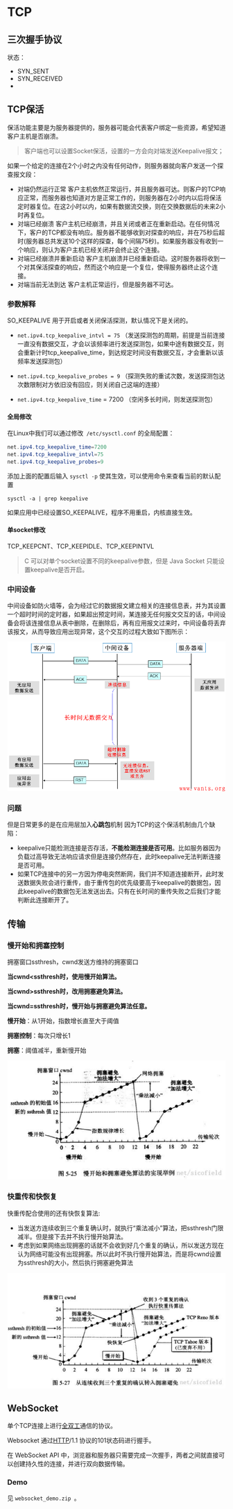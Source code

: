 # TCP

## 三次握手协议

状态：

- SYN_SENT
- SYN_RECEIVED
- 

## TCP保活

保活功能主要是为服务器提供的，服务器可能会代表客户绑定一些资源，希望知道客户主机是否崩溃。

> 客户端也可以设置Socket保活，设置的一方会向对端发送Keepalive报文；

如果一个给定的连接在2个小时之内没有任何动作，则服务器就向客户发送一个探查报文段：

- 对端仍然运行正常
  客户主机依然正常运行，并且服务器可达。则客户的TCP响应正常，而服务器也知道对方是正常工作的，则服务器在2小时内以后将保活定时器复位。在这2小时以内，如果有数据流交换，则在交换数据后的未来2小时再复位。
- 对端已经崩溃
  客户主机已经崩溃，并且关闭或者正在重新启动。在任何情况下，客户的TCP都没有响应。服务器不能够收到对探查的响应，并在75秒后超时(服务器总共发送10个这样的探查，每个间隔75秒)。如果服务器没有收到一个响应，则认为客户主机已经关闭并会终止这个连接。
- 对端已经崩溃并重新启动
  客户主机崩溃并已经重新启动。这时服务器将收到一个对其保活探查的响应，然而这个响应是一个复位，使得服务器终止这个连接。
- 对端当前无法到达
  客户主机正常运行，但是服务器不可达。

### 参数解释

SO_KEEPALIVE 用于开启或者关闭保活探测，默认情况下是关闭的。

- `net.ipv4.tcp_keepalive_intvl = 75` （发送探测包的周期，前提是当前连接一直没有数据交互，才会以该频率进行发送探测包，如果中途有数据交互，则会重新计时tcp_keepalive_time，到达规定时间没有数据交互，才会重新以该频率发送探测包）

- `net.ipv4.tcp_keepalive_probes = 9` （探测失败的重试次数，发送探测包达次数限制对方依旧没有回应，则关闭自己这端的连接）

- `net.ipv4.tcp_keepalive_time` = 7200 （空闲多长时间，则发送探测包）

#### 全局修改

在Linux中我们可以通过修改` /etc/sysctl.conf` 的全局配置：

```java
net.ipv4.tcp_keepalive_time=7200
net.ipv4.tcp_keepalive_intvl=75
net.ipv4.tcp_keepalive_probes=9
```

添加上面的配置后输入 `sysctl -p` 使其生效，可以使用命令来查看当前的默认配置

```shell
sysctl -a | grep keepalive 
```

如果应用中已经设置SO_KEEPALIVE，程序不用重启，内核直接生效。

#### 单socket修改

TCP_KEEPCNT、TCP_KEEPIDLE、TCP_KEEPINTVL

> C 可以对单个socket设置不同的keepalive参数，但是 Java Socket 只能设置keepalive是否开启。

### 中间设备

中间设备如防火墙等，会为经过它的数据报文建立相关的连接信息表，并为其设置一个超时时间的定时器，如果超出预定时间，某连接无任何报文交互的话，中间设备会将该连接信息从表中删除，在删除后，再有应用报文过来时，中间设备将丢弃该报文，从而导致应用出现异常，这个交互的过程大致如下图所示：	

<img src="pics/tcp_inter_keepalive.png" alt="点击查看原图" style="zoom:67%;" />

### 问题

但是日常更多的是在应用层加入**心跳包**机制
因为TCP的这个保活机制由几个缺陷：

- keepalive只能检测连接是否存活，**不能检测连接是否可用**。比如服务器因为负载过高导致无法响应请求但是连接仍然存在，此时keepalive无法判断连接是否可用。
- 如果TCP连接中的另一方因为停电突然断网，我们并不知道连接断开，此时发送数据失败会进行重传，由于重传包的优先级要高于keepalive的数据包，因此keepalive的数据包无法发送出去。只有在长时间的重传失败之后我们才能判断此连接断开了。

## 传输

### 慢开始和拥塞控制

拥塞窗口ssthresh，cwnd发送方维持的拥塞窗口

**当cwnd<ssthresh时，使用慢开始算法。**

**当cwnd>ssthresh时，改用拥塞避免算法。**

**当cwnd=ssthresh时，慢开始与拥塞避免算法任意。**

**慢开始**：从1开始，指数增长直至大于阈值

**拥塞控制**：每次只增长1

**拥塞**：阈值减半，重新慢开始

<img src="pics/slow_start_and_congest.png" alt="slow_start_and_congest" style="zoom: 50%;" />

### 快重传和快恢复

快重传配合使用的还有快恢复算法:

- 当发送方连续收到三个重复确认时，就执行“乘法减小”算法，把ssthresh门限减半。但是接下去并不执行慢开始算法。
- 考虑到如果网络出现拥塞的话就不会收到好几个重复的确认，所以发送方现在认为网络可能没有出现拥塞。所以此时不执行慢开始算法，而是将cwnd设置为ssthresh的大小，然后执行拥塞避免算法

<img src="pics/fast_recovery.png" alt="fast_recovery" style="zoom:50%;" />

## WebSocket

单个TCP连接上进行[全双工](https://baike.baidu.com/item/全双工)通信的协议。

Websocket 通过[HTTP](https://baike.baidu.com/item/HTTP)/1.1 协议的101状态码进行握手。

在 WebSocket API 中，浏览器和服务器只需要完成一次握手，两者之间就直接可以创建持久性的连接，并进行双向数据传输。



### Demo

见 `websocket_demo.zip `。


